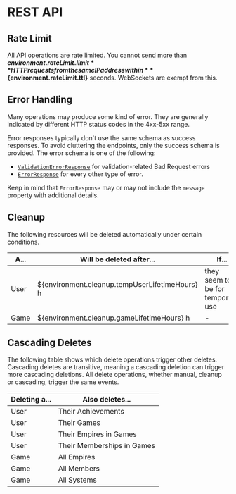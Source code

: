 # REST API

## Rate Limit

All API operations are rate limited.
You cannot send more than **${environment.rateLimit.limit}** HTTP requests
from the same IP address within **${environment.rateLimit.ttl}** seconds.
WebSockets are exempt from this.

## Error Handling

Many operations may produce some kind of error.
They are generally indicated by different HTTP status codes in the 4xx-5xx range.

Error responses typically don't use the same schema as success responses.
To avoid cluttering the endpoints, only the success schema is provided.
The error schema is one of the following:

* [`ValidationErrorResponse`](#model-ValidationErrorResponse) for validation-related Bad Request errors
* [`ErrorResponse`](#model-ErrorResponse) for every other type of error.

Keep in mind that `ErrorResponse` may or may not include the `message` property with additional details.

## Cleanup

The following resources will be deleted automatically under certain conditions.

| A... | Will be deleted after...                       | If...                             |
|------|------------------------------------------------|-----------------------------------|
| User | ${environment.cleanup.tempUserLifetimeHours} h | they seem to be for temporary use |
| Game | ${environment.cleanup.gameLifetimeHours} h     | -                                 |

## Cascading Deletes

The following table shows which delete operations trigger other deletes.
Cascading deletes are transitive, meaning a cascading deletion can trigger more cascading deletions.
All delete operations, whether manual, cleanup or cascading, trigger the same events.

| Deleting a... | Also deletes...            |
|---------------|----------------------------|
| User          | Their Achievements         |
| User          | Their Games                |
| User          | Their Empires in Games     |
| User          | Their Memberships in Games |
| Game          | All Empires                |
| Game          | All Members                |
| Game          | All Systems                |

<!--
Cascading deletes do not apply to some resources:

* Deleting a User does not delete any of their Messages.
* Deleting a User does not delete any Group in which they are a Member.
-->
